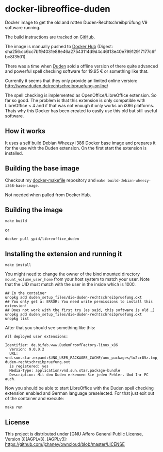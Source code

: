 # docker-libreoffice-duden

Docker image to get the old and rotten Duden-Rechtschreibprüfung V9 software running.

The build instructions are tracked on [GitHub][this.project_github_url].

The image is manually pushed to [Docker Hub][this.project_docker_hub_url] (Digest: sha256:cc6cc7bf94031e88e46a27543114d9d4c46f13e40e79912917177c6fbc8f3501).

[this.project_docker_hub_url]: https://hub.docker.com/r/ypid/libreoffice_duden/
[this.project_github_url]: https://github.com/ypid/docker-libreoffice-duden

There was a time when [Duden](http://www.duden.de) sold a offline version of there quite advanced and powerful spell checking software for 19.95 € or something like that.

Currently it seems that they only provide an limited online version: http://www.duden.de/rechtschreibpruefung-online/

The spell checking is implemented as OpenOffice/LibreOffice extension. So far so good. The problem is that this extension is only compatible with LibreOffice < 4 and if that was not enough it only works on i386 platforms. Thats why this Docker has been created to easily use this old but still useful software.

## How it works

It uses a self build Debian Wheezy i386 Docker base image and prepares it for the use with the Duden extension. On the first start the extension is installed.

## Building the base image

Checkout my [docker-makefile](https://github.com/ypid/docker-makefile) repository and `make build-debian-wheezy-i368-base-image`.

Not needed when pulled from Docker Hub.

## Building the image

```Shell
make build
```

or

```Shell
docker pull ypid/libreoffice_duden
```

## Installing the extension and running it

```Shell
make install
```

You might need to change the owner of the bind mounted directory `mount_volume_user_home` from your host system to match your user. Note that the UID must match with the user in the inside which is 1000.

```Shell
## In the container
unopkg add duden_setup_files/die-duden-rechtschreibpruefung.oxt
## You only get a: ERROR: You need write permissions to install this extension!
## Does not work with the first try (as said, this software is old …)
unopkg add duden_setup_files/die-duden-rechtschreibpruefung.oxt
unopkg list
```

After that you should see something like this:

    All deployed user extensions:

    Identifier: de.bifab.www.DudenProofFactory-linux_x86
      Version: 9.0.0.2
      URL: vnd.sun.star.expand:$UNO_USER_PACKAGES_CACHE/uno_packages/lu2cr85z.tmp_/die-duden-rechtschreibpruefung.oxt
      is registered: yes
      Media-Type: application/vnd.sun.star.package-bundle
      Description: Mit dem Duden erkennen Sie jeden Fehler. Und Ihr PC auch.

Now you should be able to start LibreOffice with the Duden spell checking extension enabled and German language preselected.
For that just exit out of the container and execute:

```Shell
make run
```

## License

This project is distributed under [GNU Affero General Public License, Version 3][AGPLv3].
[AGPLv3]: https://github.com/jchaney/owncloud/blob/master/LICENSE
